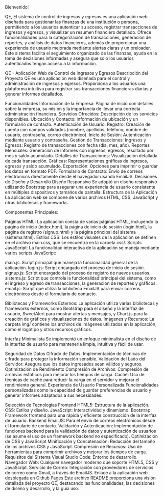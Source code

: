Bienvenido!

QE, El sistema de control de ingresos y egresos es una aplicación web diseñada para gestionar las finanzas de una institución o persona, permitiendo a los usuarios autenticar su acceso, registrar transacciones de ingresos y egresos, y visualizar un resumen financiero detallado. Ofrece funcionalidades para la categorización de transacciones, generación de reportes, y análisis de datos financieros, además de proporcionar una experiencia de usuario mejorada mediante alertas claras y un preloader. Este sistema facilita el seguimiento organizado de las finanzas, ayuda en la toma de decisiones informadas y asegura que solo los usuarios autenticados tengan acceso a la información.

QE - Aplicación Web de Control de Ingresos y Egresos
Descripción del Proyecto
QE es una aplicación web diseñada para el control y administración de ingresos y egresos. Proporciona a los usuarios una plataforma intuitiva para registrar sus transacciones financieras diarias y generar informes detallados.

Funcionalidades
Información de la Empresa: Página de inicio con detalles sobre la empresa, su misión y la importancia de llevar una correcta administración financiera.
Servicios Ofrecidos: Descripción de los servicios disponibles.
Ubicación y Contacto: Información de ubicación y un formulario de contacto.
Autenticación de Usuario:
Registro: Creación de cuenta con campos validados (nombre, apellidos, teléfono, nombre de usuario, contraseña, correo electrónico).
Inicio de Sesión: Autenticación mediante usuario y contraseña.
Gestión de Transacciones:
Ingresos y Egresos: Registro de transacciones con fecha (día, mes, año).
Reportes Mensuales: Generación de informes con ingresos, egresos, resultado por mes y saldo acumulado.
Detalles de Transacciones: Visualización detallada de cada transacción.
Gráficas: Representaciones gráficas de ingresos, egresos y saldo acumulado.
Exportación: Opciones para imprimir o guardar los datos en formato PDF.
Formulario de Contacto:
Envío de correos electrónicos directamente desde el navegador usando EmailJS.
Decisiones de Diseño y Desarrollo
Diseño Responsivo
Se adoptó un diseño responsivo utilizando Bootstrap para asegurar una experiencia de usuario consistente en múltiples dispositivos y tamaños de pantalla.
Estructura de la Aplicación
La aplicación web se compone de varios archivos HTML, CSS, JavaScript y otras bibliotecas y frameworks.

Componentes Principales:

Páginas HTML: La aplicación consta de varias páginas HTML, incluyendo la página de inicio (index.html), la página de inicio de sesión (login.html), la página de registro (signup.html) y la página principal del sistema (sistema.html).
Estilos CSS: Los estilos visuales de la aplicación se definen en el archivo main.css, que se encuentra en la carpeta css/.
Scripts JavaScript: La funcionalidad interactiva de la aplicación se maneja mediante varios scripts JavaScript:

main.js: Script principal que maneja la funcionalidad general de la aplicación.
login.js: Script encargado del proceso de inicio de sesión.
signup.js: Script encargado del proceso de registro de nuevos usuarios.
sistema.js: Script que controla la funcionalidad principal del sistema, como el ingreso y egreso de transacciones, la generación de reportes y gráficos.
email.js: Script que utiliza la biblioteca EmailJS para enviar correos electrónicos desde el formulario de contacto.


Bibliotecas y Frameworks Externos: La aplicación utiliza varias bibliotecas y frameworks externos, como Bootstrap para el diseño y la interfaz de usuario, SweetAlert para mostrar alertas y mensajes, y Chart.js para la creación de gráficos y visualizaciones de datos.
Imágenes y Recursos: La carpeta img/ contiene los archivos de imágenes utilizados en la aplicación, como el logotipo y otros recursos gráficos.

Interfaz Minimalista
Se implementó un enfoque minimalista en el diseño de la interfaz de usuario para mantenerla limpia, intuitiva y fácil de usar.

Seguridad de Datos
Cifrado de Datos: Implementación de técnicas de cifrado para proteger la información sensible.
Validación del Lado del Servidor: Asegura que los datos ingresados sean válidos y seguros.
Optimización de Rendimiento
Compresión de Archivos: Compresión de archivos estáticos para mejorar los tiempos de carga.
Caché: Uso de técnicas de caché para reducir la carga en el servidor y mejorar el rendimiento general.
Experiencia de Usuario Personalizada
Funcionalidades personalizadas como la capacidad de guardar preferencias de usuario y generar informes adaptados a sus necesidades.

Selección de Tecnologías
Frontend
HTML5: Estructura de la aplicación.
CSS: Estilos y diseño.
JavaScript: Interactividad y dinamismo.
Bootstrap: Framework frontend para una rápida y eficiente construcción de la interfaz de usuario.
Backend
EmailJS: Para el envío de correos electrónicos desde el formulario de contacto.
Validación y Autenticación: Implementación de funciones backend para la validación de datos y autenticación de usuarios (se asume el uso de un framework backend no especificado).
Optimización de CSS y JavaScript
Minificación y Concatenación: Reducción del tamaño de los archivos CSS y JavaScript.
Compresión de Recursos: Uso de herramientas para comprimir archivos y mejorar los tiempos de carga.
Requisitos del Sistema
Visual Studio Code: Entorno de desarrollo.
Navegador Web: Cualquier navegador moderno que soporte HTML5, CSS y JavaScript.
Servicio de Correo: Integración con proveedores de servicios de correo como Gmail, a través de EmailJS.
Enlace a la aplicación web desplegada en Github Pages
Este archivo README proporciona una visión detallada del proyecto QE, destacando las funcionalidades, las decisiones de diseño y desarrollo, y la guía uso.